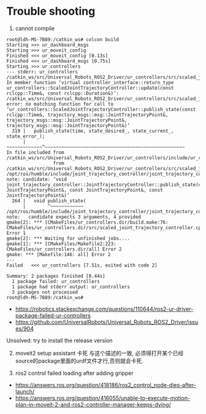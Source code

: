 # Trouble shooting

1. cannot compile
```bash{.line-numbers}
root@ldh-MS-7B89:/catkin_ws# colcon build
Starting >>> ur_dashboard_msgs
Starting >>> ur_moveit_config
Finished <<< ur_moveit_config [0.13s]                                                                   
Finished <<< ur_dashboard_msgs [0.75s]                     
Starting >>> ur_controllers
--- stderr: ur_controllers                             
/catkin_ws/src/Universal_Robots_ROS2_Driver/ur_controllers/src/scaled_joint_trajectory_controller.cpp: In member function ‘virtual controller_interface::return_type ur_controllers::ScaledJointTrajectoryController::update(const rclcpp::Time&, const rclcpp::Duration&)’:
/catkin_ws/src/Universal_Robots_ROS2_Driver/ur_controllers/src/scaled_joint_trajectory_controller.cpp:319:16: error: no matching function for call to ‘ur_controllers::ScaledJointTrajectoryController::publish_state(const rclcpp::Time&, trajectory_msgs::msg::JointTrajectoryPoint&, trajectory_msgs::msg::JointTrajectoryPoint&, trajectory_msgs::msg::JointTrajectoryPoint&)’
  319 |   publish_state(time, state_desired_, state_current_, state_error_);
      |   ~~~~~~~~~~~~~^~~~~~~~~~~~~~~~~~~~~~~~~~~~~~~~~~~~~~~~~~~~~~~~~~~~
In file included from /catkin_ws/src/Universal_Robots_ROS2_Driver/ur_controllers/include/ur_controllers/scaled_joint_trajectory_controller.hpp:41,
                 from /catkin_ws/src/Universal_Robots_ROS2_Driver/ur_controllers/src/scaled_joint_trajectory_controller.cpp:41:
/opt/ros/humble/include/joint_trajectory_controller/joint_trajectory_controller/joint_trajectory_controller.hpp:264:8: note: candidate: ‘void joint_trajectory_controller::JointTrajectoryController::publish_state(const JointTrajectoryPoint&, const JointTrajectoryPoint&, const JointTrajectoryPoint&)’
  264 |   void publish_state(
      |        ^~~~~~~~~~~~~
/opt/ros/humble/include/joint_trajectory_controller/joint_trajectory_controller/joint_trajectory_controller.hpp:264:8: note:   candidate expects 3 arguments, 4 provided
gmake[2]: *** [CMakeFiles/ur_controllers.dir/build.make:76: CMakeFiles/ur_controllers.dir/src/scaled_joint_trajectory_controller.cpp.o] Error 1
gmake[2]: *** Waiting for unfinished jobs....
gmake[1]: *** [CMakeFiles/Makefile2:223: CMakeFiles/ur_controllers.dir/all] Error 2
gmake: *** [Makefile:146: all] Error 2
---
Failed   <<< ur_controllers [7.51s, exited with code 2]

Summary: 2 packages finished [8.44s]
  1 package failed: ur_controllers
  1 package had stderr output: ur_controllers
  3 packages not processed
root@ldh-MS-7B89:/catkin_ws# 
```
- https://robotics.stackexchange.com/questions/110644/ros2-ur-driver-package-failed-ur-controllers
- https://github.com/UniversalRobots/Universal_Robots_ROS2_Driver/issues/904

Unsolved: try to install the release version

2. moveit2 setup assistant 卡死
与这个描述的一致, 必须得打开某个已经source的package里面的urdf文件才行,否则就会卡死. 

3. ros2 control failed loading after adding gripper
- https://answers.ros.org/question/418186/ros2_control_node-dies-after-launch/
- https://answers.ros.org/question/416055/unable-to-execute-motion-plan-in-moveit-2-and-ros2-controller-manager-keeps-dying/